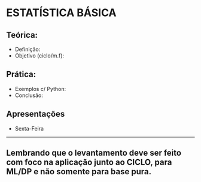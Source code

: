 
# ESTATÍSTICA BÁSICA

## Teórica:
* Definição:
* Objetivo (ciclo/m.f):
## Prática:
* Exemplos c/ Python:
* Conclusão:
## Apresentações
* Sexta-Feira
---
Lembrando que o levantamento deve ser feito com foco na aplicação junto ao CICLO, para ML/DP e não somente para base pura.
---
